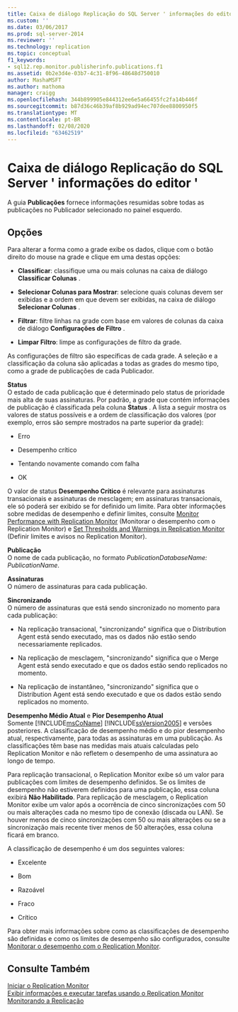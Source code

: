 ```yaml
---
title: Caixa de diálogo Replicação do SQL Server ' informações do editor ' | Microsoft Docs
ms.custom: ''
ms.date: 03/06/2017
ms.prod: sql-server-2014
ms.reviewer: ''
ms.technology: replication
ms.topic: conceptual
f1_keywords:
- sql12.rep.monitor.publisherinfo.publications.f1
ms.assetid: 0b2e3d4e-03b7-4c31-8f96-48648d750010
author: MashaMSFT
ms.author: mathoma
manager: craigg
ms.openlocfilehash: 344b899905e844312ee6e5a66455fc2fa14b446f
ms.sourcegitcommit: b87d36c46b39af8b929ad94ec707dee8800950f5
ms.translationtype: MT
ms.contentlocale: pt-BR
ms.lasthandoff: 02/08/2020
ms.locfileid: "63462519"
---
```

# <a name="sql-server-replication-publisher-information-dialog-box"></a>Caixa de diálogo Replicação do SQL Server ' informações do editor '
  A guia **Publicações** fornece informações resumidas sobre todas as publicações no Publicador selecionado no painel esquerdo.  
  
## <a name="options"></a>Opções  
 Para alterar a forma como a grade exibe os dados, clique com o botão direito do mouse na grade e clique em uma destas opções:  
  
-   **Classificar**: classifique uma ou mais colunas na caixa de diálogo **Classificar Colunas** .  
  
-   **Selecionar Colunas para Mostrar**: selecione quais colunas devem ser exibidas e a ordem em que devem ser exibidas, na caixa de diálogo **Selecionar Colunas** .  
  
-   **Filtrar**: filtre linhas na grade com base em valores de colunas da caixa de diálogo **Configurações de Filtro** .  
  
-   **Limpar Filtro**: limpe as configurações de filtro da grade.  
  
 As configurações de filtro são específicas de cada grade. A seleção e a classificação da coluna são aplicadas a todas as grades do mesmo tipo, como a grade de publicações de cada Publicador.  
  
 **Status**  
 O estado de cada publicação que é determinado pelo status de prioridade mais alta de suas assinaturas. Por padrão, a grade que contém informações de publicação é classificada pela coluna **Status** . A lista a seguir mostra os valores de status possíveis e a ordem de classificação dos valores (por exemplo, erros são sempre mostrados na parte superior da grade):  
  
-   Erro  
  
-   Desempenho crítico  
  
-   Tentando novamente comando com falha  
  
-   OK  
  
 O valor de status **Desempenho Crítico** é relevante para assinaturas transacionais e assinaturas de mesclagem; em assinaturas transacionais, ele só poderá ser exibido se for definido um limite. Para obter informações sobre medidas de desempenho e definir limites, consulte [Monitor Performance with Replication Monitor](monitor/monitor-performance-with-replication-monitor.md) (Monitorar o desempenho com o Replication Monitor) e [Set Thresholds and Warnings in Replication Monitor](monitor/set-thresholds-and-warnings-in-replication-monitor.md) (Definir limites e avisos no Replication Monitor).  
  
 **Publicação**  
 O nome de cada publicação, no formato *PublicationDatabaseName: PublicationName*.  
  
 **Assinaturas**  
 O número de assinaturas para cada publicação.  
  
 **Sincronizando**  
 O número de assinaturas que está sendo sincronizado no momento para cada publicação:  
  
-   Na replicação transacional, "sincronizando" significa que o Distribution Agent está sendo executado, mas os dados não estão sendo necessariamente replicados.  
  
-   Na replicação de mesclagem, "sincronizando" significa que o Merge Agent está sendo executado e que os dados estão sendo replicados no momento.  
  
-   Na replicação de instantâneo, "sincronizando" significa que o Distribution Agent está sendo executado e que os dados estão sendo replicados no momento.  
  
 **Desempenho Médio Atual** e **Pior Desempenho Atual**  
 Somente [!INCLUDE[msCoName](../../includes/msconame-md.md)] [!INCLUDE[ssVersion2005](../../includes/ssversion2005-md.md)] e versões posteriores. A classificação de desempenho médio e do pior desempenho atual, respectivamente, para todas as assinaturas em uma publicação. As classificações têm base nas medidas mais atuais calculadas pelo Replication Monitor e não refletem o desempenho de uma assinatura ao longo de tempo.  
  
 Para replicação transacional, o Replication Monitor exibe só um valor para publicações com limites de desempenho definidos. Se os limites de desempenho não estiverem definidos para uma publicação, essa coluna exibirá **Não Habilitado**. Para replicação de mesclagem, o Replication Monitor exibe um valor após a ocorrência de cinco sincronizações com 50 ou mais alterações cada no mesmo tipo de conexão (discada ou LAN). Se houver menos de cinco sincronizações com 50 ou mais alterações ou se a sincronização mais recente tiver menos de 50 alterações, essa coluna ficará em branco.  
  
 A classificação de desempenho é um dos seguintes valores:  
  
-   Excelente  
  
-   Bom  
  
-   Razoável  
  
-   Fraco  
  
-   Crítico  
  
 Para obter mais informações sobre como as classificações de desempenho são definidas e como os limites de desempenho são configurados, consulte [Monitorar o desempenho com o Replication Monitor](monitor/monitor-performance-with-replication-monitor.md).  
  
## <a name="see-also"></a>Consulte Também  
 [Iniciar o Replication Monitor](monitor/start-the-replication-monitor.md)   
 [Exibir informações e executar tarefas usando o Replication Monitor](monitor/view-information-and-perform-tasks-replication-monitor.md)   
 [Monitorando a Replicação](monitoring-replication.md)  
  
  
